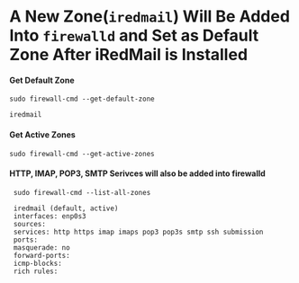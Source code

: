 
# A New Zone(`iredmail`) Will Be Added Into `firewalld` and Set as Default Zone After iRedMail is Installed

#### Get Default Zone

    sudo firewall-cmd --get-default-zone

    iredmail

#### Get Active Zones

    sudo firewall-cmd --get-active-zones

#### HTTP, IMAP, POP3, SMTP Serivces will also be added into firewalld

     sudo firewall-cmd --list-all-zones

     iredmail (default, active)
     interfaces: enp0s3
     sources:
     services: http https imap imaps pop3 pop3s smtp ssh submission
     ports:
     masquerade: no
     forward-ports:
     icmp-blocks:
     rich rules: